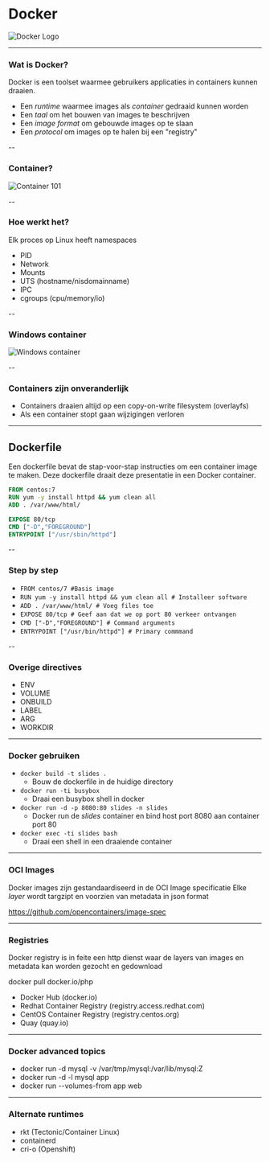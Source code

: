 # Docker

![Docker Logo](images/docker-tile.svg) <!-- {_ height="40%" width="40% style="border-width: 0;"  } -->

---

### Wat is Docker?

Docker is een toolset waarmee gebruikers applicaties in containers kunnen draaien.

* Een _runtime_ waarmee images als _container_ gedraaid kunnen worden
* Een _taal_ om het bouwen van images te beschrijven
* Een _image format_ om gebouwde images op te slaan
* Een _protocol_ om images op te halen bij een "registry"

--

### Container?

![Container 101](images/containers-101.png) <!-- {_ style="background-color: white;" } -->

--

### Hoe werkt het?

Elk proces op Linux heeft namespaces

* PID <!-- {_ class="fragment"} -->
* Network  <!-- {_ class="fragment"} -->
* Mounts  <!-- {_ class="fragment"} -->
* UTS (hostname/nisdomainname)  <!-- {_ class="fragment"} -->
* IPC  <!-- {_ class="fragment"} -->
* cgroups (cpu/memory/io)  <!-- {_ class="fragment"} -->

--

### Windows container

![Windows container](images/containerfund.png) <!-- {_ style="background-color: white;" } -->

--

### Containers zijn onveranderlijk

* Containers draaien altijd op een copy-on-write filesystem (overlayfs)
* Als een container stopt gaan wijzigingen verloren

---

## Dockerfile

Een dockerfile bevat de stap-voor-stap instructies om een container image te maken.
Deze dockerfile draait deze presentatie in een Docker container.
```dockerfile
FROM centos:7
RUN yum -y install httpd && yum clean all
ADD . /var/www/html/

EXPOSE 80/tcp
CMD ["-D","FOREGROUND"]
ENTRYPOINT ["/usr/sbin/httpd"] 
```

--

### Step by step
* `FROM centos/7 #Basis image` <!-- {_ class="fragment"} -->
* `RUN yum -y install httpd && yum clean all # Installeer software` <!-- {_ class="fragment"} -->
* `ADD . /var/www/html/ # Voeg files toe` <!-- {_ class="fragment"} -->
* `EXPOSE 80/tcp # Geef aan dat we op port 80 verkeer ontvangen` <!-- {_ class="fragment"} -->
* `CMD ["-D","FOREGROUND"] # Command arguments` <!-- {_ class="fragment"} -->
* `ENTRYPOINT ["/usr/bin/httpd"] # Primary commmand` <!-- {_ class="fragment"} -->


--

### Overige directives

* ENV <!-- {_ class="fragment"} -->
* VOLUME <!-- {_ class="fragment"} -->
* ONBUILD <!-- {_ class="fragment"} -->
* LABEL <!-- {_ class="fragment"} -->
* ARG <!-- {_ class="fragment"} -->
* WORKDIR <!-- {_ class="fragment"} -->

---

### Docker gebruiken

* `docker build -t slides .` 
  * Bouw de dockerfile in de huidige directory
* `docker run -ti busybox`
  * Draai een busybox shell in docker
* `docker run -d -p 8080:80 slides -n slides`
  * Docker run de _slides_ container en bind host port 8080 aan container port 80
* `docker exec -ti slides bash` 
  * Draai een shell in een draaiende container 

---

### OCI Images

Docker images zijn gestandaardiseerd in de OCI Image specificatie
Elke _layer_ wordt targzipt en voorzien van metadata in json format

https://github.com/opencontainers/image-spec

---

### Registries

Docker registry is in feite een http dienst waar de layers van images en metadata kan worden gezocht en gedownload

docker pull docker.io/php

* Docker Hub (docker.io)
* Redhat Container Registry (registry.access.redhat.com)
* CentOS Container Registry (registry.centos.org)
* Quay (quay.io)

---

### Docker advanced topics

* docker run -d mysql -v /var/tmp/mysql:/var/lib/mysql:Z
* docker run -d -l mysql app 
* docker run --volumes-from app web

---

### Alternate runtimes

* rkt (Tectonic/Container Linux)
* containerd
* cri-o (Openshift)
